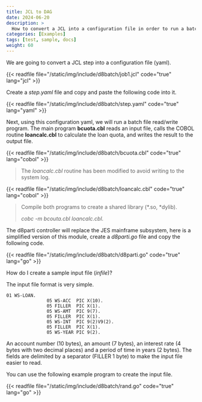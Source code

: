 ```yaml
---
title: JCL to DAG
date: 2024-06-20
description: >
  How to convert a JCL into a configuration file in order to run a batch program.
categories: [Examples]
tags: [test, sample, docs]
weight: 60
---
```


We are going to convert a JCL step into a configuration file (yaml).

{{< readfile file="/static/img/include/d8batch/job1.jcl" code="true" lang="jcl" >}}

Create a _step.yaml_ file and copy and paste the following code into it.

{{< readfile file="/static/img/include/d8batch/step.yaml" code="true" lang="yaml" >}}

Next, using this configuration yaml, we will run a batch file read/write program.
The main program **bcuota.cbl** reads an input file, calls the COBOL routine **loancalc.cbl** to calculate the loan quota, and writes the result to the output file.

{{< readfile file="/static/img/include/d8batch/bcuota.cbl" code="true" lang="cobol" >}}

> The *loancalc.cbl* routine has been modified to avoid writing to the system log.

{{< readfile file="/static/img/include/d8batch/loancalc.cbl" code="true" lang="cobol" >}}

> Compile both programs to create a shared library (*.so, *dylib).
>
>*cobc -m bcouta.cbl loancalc.cbl*.

The d8parti controller will replace the JES mainframe subsystem, here is a simplified version of this module, create a _d8parti.go_ file and copy the following code.

{{< readfile file="/static/img/include/d8batch/d8parti.go" code="true" lang="go" >}}

How do I create a sample input file (_infile_)?

The input file format is very simple.

```cobol
01 WS-LOAN.
               05 WS-ACC  PIC X(10).
               05 FILLER  PIC X(1).
               05 WS-AMT  PIC 9(7).
               05 FILLER  PIC X(1).
               05 WS-INT  PIC 9(2)V9(2).
               05 FILLER  PIC X(1).
               05 WS-YEAR PIC 9(2).
```

An account number (10 bytes), an amount (7 bytes), an interest rate (4 bytes with two decimal places) and a period of time in years (2 bytes). The fields are delimited by a separator (FILLER 1 byte) to make the input file easier to read.

You can use the following example program to create the input file.

{{< readfile file="/static/img/include/d8batch/rand.go" code="true" lang="go" >}}
